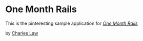 # One Month Rails

This is the pinteresting sample application for 
[*One Month Rails*](http://onemonthrails.com)

by [Charles Law](http://charleslaw.ca)